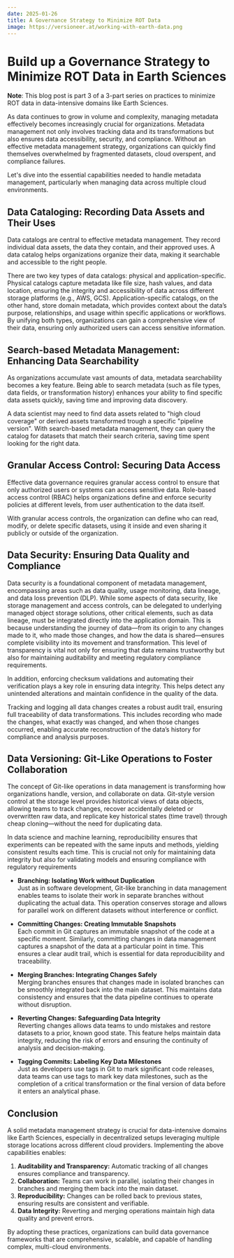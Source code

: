 ```yaml
---
date: 2025-01-26
title: A Governance Strategy to Minimize ROT Data
image: https://versioneer.at/working-with-earth-data.png
---
```

# Build up a Governance Strategy to Minimize ROT Data in Earth Sciences

**Note**: This blog post is part 3 of a 3-part series on practices to minimize ROT data in data-intensive domains like Earth Sciences.

As data continues to grow in volume and complexity, managing metadata effectively becomes increasingly crucial for organizations. Metadata management not only involves tracking data and its transformations but also ensures data accessibility, security, and compliance. Without an effective metadata management strategy, organizations can quickly find themselves overwhelmed by fragmented datasets, cloud overspent, and compliance failures.

Let's dive into the essential capabilities needed to handle metadata management, particularly when managing data across multiple cloud environments.

## Data Cataloging: Recording Data Assets and Their Uses

Data catalogs are central to effective metadata management. They record individual data assets, the data they contain, and their approved uses. A data catalog helps organizations organize their data, making it searchable and accessible to the right people.

There are two key types of data catalogs: physical and application-specific. Physical catalogs capture metadata like file size, hash values, and data location, ensuring the integrity and accessibility of data across different storage platforms (e.g., AWS, GCS). Application-specific catalogs, on the other hand, store domain metadata, which provides context about the data’s purpose, relationships, and usage within specific applications or workflows. By unifying both types, organizations can gain a comprehensive view of their data, ensuring only authorized users can access sensitive information.

## Search-based Metadata Management: Enhancing Data Searchability

As organizations accumulate vast amounts of data, metadata searchability becomes a key feature. Being able to search metadata (such as file types, data fields, or transformation history) enhances your ability to find specific data assets quickly, saving time and improving data discovery.

A data scientist may need to find data assets related to "high cloud coverage" or derived assets transformed trough a specific "pipeline version". With search-based metadata management, they can query the catalog for datasets that match their search criteria, saving time spent looking for the right data.

## Granular Access Control: Securing Data Access

Effective data governance requires granular access control to ensure that only authorized users or systems can access sensitive data. Role-based access control (RBAC) helps organizations define and enforce security policies at different levels, from user authentication to the data itself.

With granular access controls, the organization can define who can read, modify, or delete specific datasets, using it inside and even sharing it publicly or outside of the organization.

## Data Security: Ensuring Data Quality and Compliance

Data security is a foundational component of metadata management, encompassing areas such as data quality, usage monitoring, data lineage, and data loss prevention (DLP).  While some aspects of data security, like storage management and access controls, can be delegated to underlying managed object storage solutions, other critical elements, such as data lineage, must be integrated directly into the application domain. This is because understanding the journey of data—from its origin to any changes made to it, who made those changes, and how the data is shared—ensures complete visibility into its movement and transformation. This level of transparency is vital not only for ensuring that data remains trustworthy but also for maintaining auditability and meeting regulatory compliance requirements.

In addition, enforcing checksum validations and automating their verification plays a key role in ensuring data integrity. This helps detect any unintended alterations and maintain confidence in the quality of the data.

Tracking and logging all data changes creates a robust audit trail, ensuring full traceability of data transformations. This includes recording who made the changes, what exactly was changed, and when those changes occurred, enabling accurate reconstruction of the data’s history for compliance and analysis purposes.

## Data Versioning: Git-Like Operations to Foster Collaboration

The concept of Git-like operations in data management is transforming how organizations handle, version, and collaborate on data. Git-style version control at the storage level provides historical views of data objects, allowing teams to track changes, recover accidentally deleted or overwritten raw data, and replicate key historical states (time travel) through cheap cloning—without the need for duplicating data.

In data science and machine learning, reproducibility ensures that experiments can be repeated with the same inputs and methods, yielding consistent results each time. This is crucial not only for maintaining data integrity but also for validating models and ensuring compliance with regulatory requirements

- **Branching: Isolating Work without Duplication**  
  Just as in software development, Git-like branching in data management enables teams to isolate their work in separate branches without duplicating the actual data. This operation conserves storage and allows for parallel work on different datasets without interference or conflict.

- **Committing Changes: Creating Immutable Snapshots**  
  Each commit in Git captures an immutable snapshot of the code at a specific moment. Similarly, committing changes in data management captures a snapshot of the data at a particular point in time. This ensures a clear audit trail, which is essential for data reproducibility and traceability.

- **Merging Branches: Integrating Changes Safely**  
  Merging branches ensures that changes made in isolated branches can be smoothly integrated back into the main dataset. This maintains data consistency and ensures that the data pipeline continues to operate without disruption.

- **Reverting Changes: Safeguarding Data Integrity**  
  Reverting changes allows data teams to undo mistakes and restore datasets to a prior, known good state. This feature helps maintain data integrity, reducing the risk of errors and ensuring the continuity of analysis and decision-making.

- **Tagging Commits: Labeling Key Data Milestones**  
  Just as developers use tags in Git to mark significant code releases, data teams can use tags to mark key data milestones, such as the completion of a critical transformation or the final version of data before it enters an analytical phase.

## Conclusion

A solid metadata management strategy is crucial for data-intensive domains like Earth Sciences, especially in decentralized setups leveraging multiple storage locations across different cloud providers. Implementing the above capabilities enables:

1. **Auditability and Transparency:** Automatic tracking of all changes ensures compliance and transparency.
2. **Collaboration:** Teams can work in parallel, isolating their changes in branches and merging them back into the main dataset.
3. **Reproducibility:** Changes can be rolled back to previous states, ensuring results are consistent and verifiable.
4. **Data Integrity:** Reverting and merging operations maintain high data quality and prevent errors.

By adopting these practices, organizations can build data governance frameworks that are comprehensive, scalable, and capable of handling complex, multi-cloud environments.